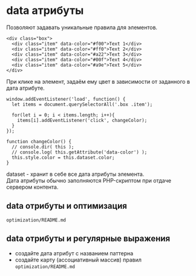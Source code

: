 # data атрибуты
Позволяют задавать уникальные правила для элементов.

    <div class="box">
      <div class="item" data-color="#f00">Text 1</div>
      <div class="item" data-color="#ff0">Text 2</div>
      <div class="item" data-color="#a22">Text 3</div>
      <div class="item" data-color="#00f">Text 4</div>
      <div class="item" data-color="#a9e">Text 5</div>
    </div>

При клике на элемент, задаём ему цвет в зависимости от заданного в дата атрибуте.

    window.addEventListener('load', function() {
      let items = document.querySelectorAll('.box .item');

      for(let i = 0; i < items.length; i++){
        items[i].addEventListener('click', changeColor);
      }
    });

    function changeColor() {
      // console.dir( this );
      // console.log( this.getAttribute('data-color') );
      this.style.color = this.dataset.color;
    }

dataset - хранит в себе все дата атрибуты элемента.  
Дата атрибуты обычно заполняются PHP-скриптом при отдаче сервером контента.

## data отрибуты и оптимизация
`optimization/README.md`

## data отрибуты и регулярные выражения
- создайте дата атрибут с названием паттерна
- создайте карту (ассоциативный массив) правил `optimization/README.md`
